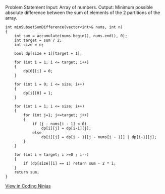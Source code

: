 Problem Statement
Input: Array of numbers.
Output: Minimum possible absolute difference between the sum of elements of the 2 partitions of the array.

```
int minSubsetSumDifference(vector<int>& nums, int n)
{
	int sum = accumulate(nums.begin(), nums.end(), 0);
	int target = sum / 2;
	int size = n;

	bool dp[size + 1][target + 1];

	for (int i = 1; i <= target; i++)
	{
		dp[0][i] = 0;
	}

	for (int i = 0; i <= size; i++)
	{
		dp[i][0] = 1;
	}

	for (int i = 1; i <= size; i++)
	{
		for (int j=1; j<=target; j++)
		{
			if (j - nums[i - 1] < 0)
				dp[i][j] = dp[i-1][j];
			else
				dp[i][j] = dp[i - 1][j - nums[i - 1]] | dp[i-1][j];
		}
	}

	for (int i = target; i >=0 ; i--)
	{
		if (dp[size][i] == 1) return sum - 2 * i;
	}
	return sum;
}
```

[View in Coding Ninjas](https://www.codingninjas.com/studio/problems/partition-a-set-into-two-subsets-such-that-the-difference-of-subset-sums-is-minimum_842494?leftPanelTab=0)
